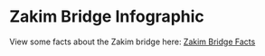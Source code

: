 # Zakim Bridge Infographic

View some facts about the Zakim bridge here: [Zakim Bridge Facts](https://emperorjean.github.io/zakim-infographic/)
